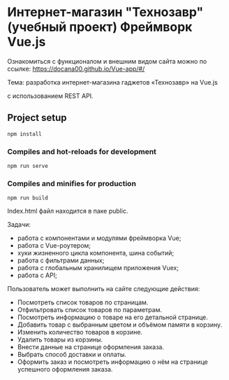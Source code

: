 # Интернет-магазин "Технозавр" (учебный проект) Фреймворк Vue.js

Ознакомиться с функционалом и внешним видом сайта можно по ссылке: https://docana00.github.io/Vue-app/#/

Тема: разработка интернет-магазина гаджетов «Технозавр» на Vue.js

с использованием REST API.

## Project setup
```
npm install
```

### Compiles and hot-reloads for development
```
npm run serve
```

### Compiles and minifies for production
```
npm run build
```

Index.html файл находится в паке public.

Задачи:
- работа с компонентами и модулями фреймворка Vue;
- работа с Vue-роутером;
- хуки жизненного цикла компонента, шина событий;
- работа с фильтрами данных;
- работа с глобальным хранилищем приложения Vuex;
- работа с API;

Пользователь может выполнить на сайте следующие действия:
- Посмотреть список товаров по страницам.
- Отфильтровать список товаров по параметрам.
- Посмотреть информацию о товаре на его детальной странице.
- Добавить товар с выбранным цветом и объёмом памяти в корзину.
- Изменить количество товаров в корзине.
- Удалить товары из корзины.
- Внести данные на странице оформления заказа.
- Выбрать способ доставки и оплаты.
- Оформить заказ и посмотреть информацию о нём на странице успешного оформления заказа.

